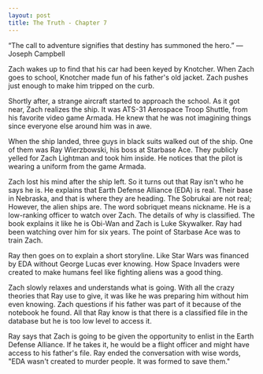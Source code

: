 ```yaml
---
layout: post
title: The Truth - Chapter 7
---
```


“The call to adventure signifies that destiny has summoned the hero.” — Joseph Campbell

Zach wakes up to find that his car had been keyed by Knotcher. When Zach goes to school, Knotcher made fun of his father's old jacket. Zach pushes just enough to make him tripped on the curb.

Shortly after, a strange aircraft started to approach the school. As it got near, Zach realizes the ship. It was ATS-31 Aerospace Troop Shuttle, from his favorite video game Armada. He knew that he was not imagining things since everyone else around him was in awe.

When the ship landed, three guys in black suits walked out of the ship. One of them was Ray Wierzbowski, his boss at Starbase Ace. They publicly yelled for Zach Lightman and took him inside. He notices that the pilot is wearing a uniform from the game Armada.

Zach lost his mind after the ship left. So it turns out that Ray isn't who he says he is. He explains that Earth Defense Alliance (EDA) is real. Their base in Nebraska, and that is where they are heading. The Sobrukai are not real; However, the alien ships are. The word sobriquet means nickname. He is a low-ranking officer to watch over Zach. The details of why is classified. The book explains it like he is Obi-Wan and Zach is Luke Skywalker. Ray had been watching over him for six years. The point of Starbase Ace was to train Zach.

Ray then goes on to explain a short storyline. Like Star Wars was financed by EDA without George Lucas ever knowing. How Space Invaders were created to make humans feel like fighting aliens was a good thing.

Zach slowly relaxes and understands what is going. With all the crazy theories that Ray use to give, it was like he was preparing him without him even knowing. Zach questions if his father was part of it because of the notebook he found. All that Ray know is that there is a classified file in the database but he is too low level to access it. 

Ray says that Zach is going to be given the opportunity to enlist in the Earth Defense Alliance. If he takes it, he would be a flight officer and might have access to his father's file. Ray ended the conversation with wise words, "EDA wasn't created to murder people. It was formed to save them."